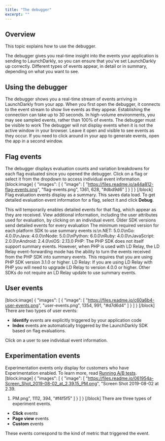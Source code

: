 ```yaml
---
title: "The debugger"
excerpt: ""
---
```

## Overview
This topic explains how to use the debugger.

The debugger gives you real-time insight into the events your application is sending to LaunchDarkly, so you can ensure that you've set LaunchDarkly up correctly. Different types of events appear, in detail or in summary, depending on what you want to see.
## Using the debugger
The debugger shows you a real-time stream of events arriving in LaunchDarkly from your app. When you first open the debugger, it connects to the event stream to show live events as they appear. Establishing the connection can take up to 30 seconds. In high-volume environments, you may see sampled events, rather than 100% of events.
<Callout intent="info">
  <CalloutTitle>The debugger must be visible to work</CalloutTitle>
   <CalloutDescription>The debugger will not display events when it is not the active window in your browser. Leave it open and visible to see events as they occur. If you need to click around in your app to generate events, open the app in a second window.</CalloutDescription>
</Callout>

## Flag events
The debugger displays evaluation counts and variation breakdowns for each flag evaluated since you opened the debugger. Click on a flag or select it from the dropdown to access individual event information.
[block:image]
{
  "images": [
    {
      "image": [
        "https://files.readme.io/a44a812-flag-events.png",
        "flag-events.png",
        1361,
        628,
        "#dbd9d6"
      ]
    }
  ]
}
[/block]
Flag evaluation events display as a summary. This saves data load. To get detailed evaluation event information for a flag, select it and click **Debug**.  

This will temporarily enables detailed events for that flag, which appear as they are received. View additional information, including the user attributes used for evaluation, by clicking on an individual event.
<Callout intent="alert">
  <CalloutTitle>Older SDK versions send detailed events for every evaluation</CalloutTitle>
   <CalloutDescription>The minimum required version for each platform SDK to use summary events is:\n.NET: 5.0.0\nGo: 4.0.0\nJava: 4.0.0\nNode: 5.0.0\nPython: 6.0.0\nRuby: 4.0.0\nJavaScript: 2.0.0\nAndroid: 2.4.0\niOS: 2.13.0
PHP: The PHP SDK does not itself support summary events. However, when PHP is used with LD Relay, the LD Relay event-forwarding mode has the ability to turn the events received from the PHP SDK into summary events. This requires that you are using PHP SDK version 3.1.0 or higher.
LD Relay: If you are using LD Relay with PHP you will need to upgrade LD Relay to version 4.0.0 or higher. Other SDKs do not require an LD Relay update to use summary events.</CalloutDescription>
</Callout>

## User events

[block:image]
{
  "images": [
    {
      "image": [
        "https://files.readme.io/c60a6b4-user-events.png",
        "user-events.png",
        1354,
        991,
        "#d7d6d4"
      ]
    }
  ]
}
[/block]
There are two types of user events: 
* **Identify** events are explicitly triggered by your application code
* **Index** events are automatically triggered by the LaunchDarkly SDK based on flag evaluations. 

Click on a user to see individual event information.
## Experimentation events
Experimentation events only display for customers who have Experimentation enabled. To learn more, read [Running A/B tests](./running-ab-tests-bak).
[block:image]
{
  "images": [
    {
      "image": [
        "https://files.readme.io/061954a-Screen_Shot_2019-08-02_at_2.39.15_PM.png",
        "Screen Shot 2019-08-02 at 2.39.
1. PM.png",
        1112,
        394,
        "#f4f5f5"
      ]
    }
  ]
}
[/block]
There are three types of experiment events. 
* **Click** events
* **Page view** events 
* **Custom** events 

These events correspond to the kind of metric that triggered the event.